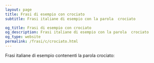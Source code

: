 ```yaml
---
layout: page
title: Frasi di esempio con crociato 
subtitle: Frasi italiane di esempio con la parola  crociato

og_title: Frasi di esempio con crociato 
og_description: Frasi italiane di esempio con la parola  crociato
og_type: website
permalink: /frasi/c/crociato.html
---
```


Frasi italiane di esempio contenenti la parola crociato:


